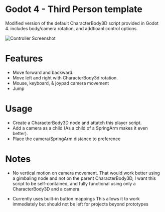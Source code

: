 # Godot 4 - Third Person template
Modified version of the default CharacterBody3D script provided in Godot 4. includes body/camera rotation, and addtioanl control options.


![Controller Screenshot](https://github.com/pemguin005/3rdPersonBasicTemplate/blob/main/Example.GIF)

# Features

- Move forward and backward.
- Move left and right with CharacterBody3d rotation.
- Mouse, keyboard, & joypad camera movement
- Jump

# Usage

- Create a CharacterBody3D node and attatch this player script.
- Add a camera as a child (As a child of a SpringArm makes it even better).
- Place the camera/SpringArm distance to preference

# Notes

- No vertical motion on camera movement.
That would work better using a gimbaling node and not on the parent CharacterBody3D, I want this script to be self-contained, and fully functional using only a CharacterBody3D and a camera.

- Currently uses built-in button mappings
This allows it to work immediately but should not be left for projects beyond prototypes
